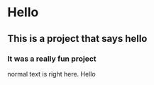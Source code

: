 # Hello
## This is a project that says hello 
### It was a really fun project 

normal text is right here. Hello 
